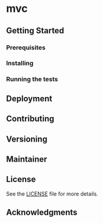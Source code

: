 # mvc


## Getting Started



### Prerequisites



### Installing



### Running the tests



## Deployment



## Contributing



## Versioning



## Maintainer



## License

See the [LICENSE](LICENSE) file for more details.

## Acknowledgments




